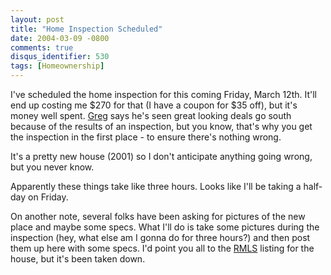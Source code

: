 ```yaml
---
layout: post
title: "Home Inspection Scheduled"
date: 2004-03-09 -0800
comments: true
disqus_identifier: 530
tags: [Homeownership]
---
```

I've scheduled the home inspection for this coming Friday, March 12th.
It'll end up costing me $270 for that (I have a coupon for $35 off),
but it's money well spent. [Greg](http://www.greghughes.net/rant/) says
he's seen great looking deals go south because of the results of an
inspection, but you know, that's why you get the inspection in the first
place - to ensure there's nothing wrong.

 It's a pretty new house (2001) so I don't anticipate anything going
wrong, but you never know.

 Apparently these things take like three hours. Looks like I'll be
taking a half-day on Friday.

 On another note, several folks have been asking for pictures of the new
place and maybe some specs. What I'll do is take some pictures during
the inspection (hey, what else am I gonna do for three hours?) and then
post them up here with some specs. I'd point you all to the
[RMLS](http://www.rmls.com) listing for the house, but it's been taken
down.
